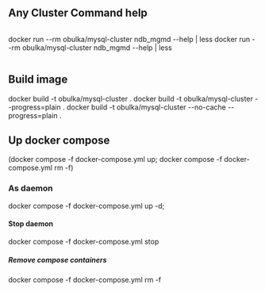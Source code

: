 
## Any Cluster Command help
```
```
docker run  --rm obulka/mysql-cluster ndb_mgmd --help | less
docker run  --rm obulka/mysql-cluster ndb_mgmd --help | less
```
```
## Build image

docker build -t obulka/mysql-cluster .
docker build -t obulka/mysql-cluster --progress=plain .
docker build -t obulka/mysql-cluster --no-cache --progress=plain .


## Up docker compose

(docker compose -f docker-compose.yml up; docker compose -f docker-compose.yml rm -f)

### As daemon
  docker compose -f docker-compose.yml up -d;

#### Stop daemon

  docker compose -f docker-compose.yml stop

##### Remove compose containers  

  docker compose -f docker-compose.yml rm -f
